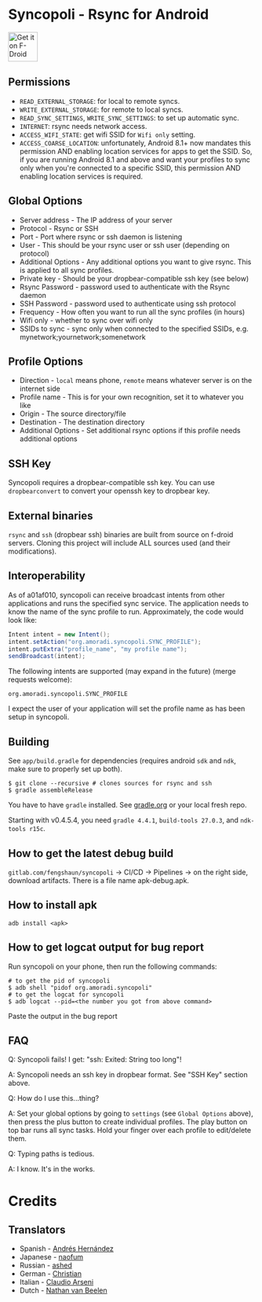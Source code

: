 Syncopoli - Rsync for Android
=============================

[<img src="https://f-droid.org/badge/get-it-on.png" alt="Get it on F-Droid" height="60">](https://f-droid.org/app/org.amoradi.syncopoli)

Permissions
-----------
* `READ_EXTERNAL_STORAGE`: for local to remote syncs.
* `WRITE_EXTERNAL_STORAGE`: for remote to local syncs.
* `READ_SYNC_SETTINGS`, `WRITE_SYNC_SETTINGS`: to set up automatic sync.
* `INTERNET`: rsync needs network access.
* `ACCESS_WIFI_STATE`: get wifi SSID for `Wifi only` setting.
* `ACCESS_COARSE_LOCATION`: unfortunately, Android 8.1+ now mandates this permission AND enabling location services for apps to get the SSID. So, if you are running Android 8.1 and above and want your profiles to sync only when you're connected to a specific SSID, this permission AND enabling location services is required.

Global Options
--------------
* Server address - The IP address of your server
* Protocol - Rsync or SSH
* Port - Port where rsync or ssh daemon is listening
* User - This should be your rsync user or ssh user (depending on protocol)
* Additional Options - Any additional options you want to give rsync. This is applied to all sync profiles.
* Private key - Should be your dropbear-compatible ssh key (see below)
* Rsync Password - password used to authenticate with the Rsync daemon
* SSH Password - password used to authenticate using ssh protocol
* Frequency - How often you want to run all the sync profiles (in hours)
* Wifi only - whether to sync over wifi only
* SSIDs to sync - sync only when connected to the specified SSIDs, e.g. mynetwork;yournetwork;somenetwork

Profile Options
---------------
* Direction - `local` means phone, `remote` means whatever server is on the internet side
* Profile name - This is for your own recognition, set it to whatever you like
* Origin - The source directory/file
* Destination - The destination directory
* Additional Options - Set additional rsync options if this profile needs additional options

SSH Key
-------
Syncopoli requires a dropbear-compatible ssh key. You can use `dropbearconvert` to convert your openssh key to dropbear key.

External binaries
-----------------
`rsync` and `ssh` (dropbear ssh) binaries are built from source on f-droid servers. Cloning this project will include ALL sources used (and their modifications).

Interoperability
----------------
As of a01af010, syncopoli can receive broadcast intents from other applications and runs the specified sync service. The application needs to know the name of the sync profile to run. Approximately, the code would look like:

```java
Intent intent = new Intent();
intent.setAction("org.amoradi.syncopoli.SYNC_PROFILE");
intent.putExtra("profile_name", "my profile name");
sendBroadcast(intent);
```

The following intents are supported (may expand in the future) (merge requests welcome):

```
org.amoradi.syncopoli.SYNC_PROFILE
```

I expect the user of your application will set the profile name as has been setup in syncopoli.

Building
--------
See `app/build.gradle` for dependencies (requires android `sdk` and `ndk`, make sure to properly set up both).

```
$ git clone --recursive # clones sources for rsync and ssh
$ gradle assembleRelease
```

You have to have `gradle` installed. See [gradle.org](https://gradle.org) or your local fresh repo.

Starting with v0.4.5.4, you need `gradle 4.4.1`, `build-tools 27.0.3`, and `ndk-tools r15c`.

How to get the latest debug build
---------------------------------
`gitlab.com/fengshaun/syncopoli` -> CI/CD -> Pipelines -> on the right side, download artifacts. There is a file name apk-debug.apk.

How to install apk
------------------
`adb install <apk>`

How to get logcat output for bug report
---------------------------------------
Run syncopoli on your phone, then run the following commands:
```
# to get the pid of syncopoli
$ adb shell "pidof org.amoradi.syncopoli"
# to get the logcat for syncopoli
$ adb logcat --pid=<the number you got from above command>
```

Paste the output in the bug report

FAQ
---

Q: Syncopoli fails! I get: "ssh: Exited: String too long"!

A: Syncopoli needs an ssh key in dropbear format. See "SSH Key" section above.

Q: How do I use this...thing?

A: Set your global options by going to `settings` (see `Global Options` above), then press the plus button to create individual profiles. The play button on top bar runs all sync tasks. Hold your finger over each profile to edit/delete them.

Q: Typing paths is tedious.

A: I know. It's in the works.

Credits
=======

Translators
-----------
* Spanish - [Andrés Hernández](https://gitlab.com/u/auroszx)
* Japanese - [naofum](https://gitlab.com/u/naofumi)
* Russian - [ashed](https://gitlab.com/u/ashed)
* German - [Christian](https://gitlab.com/u/epinez)
* Italian - [Claudio Arseni](https://gitlab.com/Claudinux)
* Dutch - [Nathan van Beelen](https://gitlab.com/nvbln)
